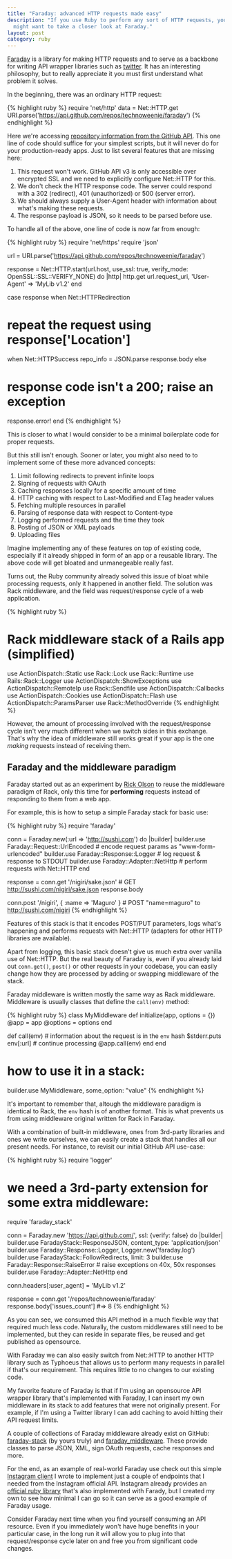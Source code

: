 ```yaml
---
title: "Faraday: advanced HTTP requests made easy"
description: "If you use Ruby to perform any sort of HTTP requests, you
  might want to take a closer look at Faraday."
layout: post
category: ruby
---
```


[Faraday][] is a library for making HTTP requests and to serve as a
backbone for writing API wrapper libraries such as [twitter][].
It has an interesting philosophy, but to really appreciate it you must
first understand what problem it solves.

In the beginning, there was an ordinary HTTP request:

{% highlight ruby %}
require 'net/http'
data = Net::HTTP.get URI.parse('https://api.github.com/repos/technoweenie/faraday')
{% endhighlight %}

Here we're accessing [repository information from the GitHub
API][repoinfo]. This one line of code should suffice for your simplest
scripts, but it will never do for your production-ready apps. Just to
list several features that are missing here:

1. This request won't work. GitHub API v3 is only accessible over
   encrypted SSL and we need to explicitly configure Net::HTTP for this.
2. We don't check the HTTP response code. The server could respond with
   a 302&nbsp;(redirect), 401&nbsp;(unauthorized) or 500&nbsp;(server error).
4. We should always supply a User-Agent header with information about
   what's making these requests.
3. The response payload is JSON, so it needs to be parsed before use.

To handle all of the above, one line of code is now far from enough:

{% highlight ruby %}
require 'net/https'
require 'json'

url = URI.parse('https://api.github.com/repos/technoweenie/faraday')

response = Net::HTTP.start(url.host, use_ssl: true, verify_mode: OpenSSL::SSL::VERIFY_NONE) do |http|
  http.get url.request_uri, 'User-Agent' => 'MyLib v1.2'
end

case response
when Net::HTTPRedirection
  # repeat the request using response['Location']
when Net::HTTPSuccess
  repo_info = JSON.parse response.body
else
  # response code isn't a 200; raise an exception
  response.error!
end
{% endhighlight %}

This is closer to what I would consider to be a minimal boilerplate code for
proper requests.

But this still isn't enough. Sooner or later, you might also need to
to implement some of these more advanced concepts:

1. Limit following redirects to prevent infinite loops
1. Signing of requests with OAuth
2. Caching responses locally for a specific amount of time
3. HTTP caching with respect to Last-Modified and ETag header values
4. Fetching multiple resources in parallel
5. Parsing of response data with respect to Content-type
6. Logging performed requests and the time they took
7. Posting of JSON or XML payloads
8. Uploading files

Imagine implementing any of these features on top of existing code,
especially if it already shipped in form of an app or a reusable library.
The above code will get bloated and unmanegeable really fast.

Turns out, the Ruby community already solved this issue of bloat while
processing requests, only it happened in another field. The solution was
Rack middleware, and the field was request/response cycle of a web
application.

{% highlight ruby %}
# Rack middleware stack of a Rails app (simplified)
use ActionDispatch::Static
use Rack::Lock
use Rack::Runtime
use Rails::Rack::Logger
use ActionDispatch::ShowExceptions
use ActionDispatch::RemoteIp
use Rack::Sendfile
use ActionDispatch::Callbacks
use ActionDispatch::Cookies
use ActionDispatch::Flash
use ActionDispatch::ParamsParser
use Rack::MethodOverride
{% endhighlight %}

However, the amount of processing involved with the request/response
cycle isn't very much different when we switch sides in this exchange.
That's why the idea of middleware still works great if your app is the
one _making_ requests instead of receiving them.

## Faraday and the middleware paradigm

Faraday started out as an experiment by
<a href="http://techno-weenie.net/" rel="met colleague" title="technoweenie">Rick Olson</a>
to reuse the middleware paradigm of Rack, only this time for **performing**
requests instead of responding to them from a web app.

For example, this is how to setup a simple Faraday stack for basic use:

{% highlight ruby %}
require 'faraday'

conn = Faraday.new(:url => 'http://sushi.com') do |builder|
  builder.use Faraday::Request::UrlEncoded  # encode request params as "www-form-urlencoded"
  builder.use Faraday::Response::Logger     # log request & response to STDOUT
  builder.use Faraday::Adapter::NetHttp     # perform requests with Net::HTTP
end

response = conn.get '/nigiri/sake.json'     # GET http://sushi.com/nigiri/sake.json
response.body

conn.post '/nigiri', { :name => 'Maguro' }  # POST "name=maguro" to http://sushi.com/nigiri
{% endhighlight %}

Features of this stack is that it encodes POST/PUT parameters, logs what's
happening and performs requests with Net::HTTP (adapters for other HTTP
libraries are available).

Apart from logging, this basic stack doesn't give us much extra over
vanilla use of Net::HTTP. But the real beauty of Faraday is, even if you
already laid out `conn.get()`, `post()` or other requests in your codebase,
you can easily change how they are processed by adding or swapping
middleware of the stack.

Faraday middleware is written mostly the same way as Rack middleware.
Middleware is usually classes that define the `call(env)` method:

{% highlight ruby %}
class MyMiddleware
  def initialize(app, options = {})
    @app = app
    @options = options
  end

  def call(env)
    # information about the request is in the `env` hash
    $stderr.puts env[:url]
    # continue processing
    @app.call(env)
  end
end

# how to use it in a stack:
builder.use MyMiddleware, some_option: "value"
{% endhighlight %}

It's important to remember that, altough the middleware paradigm is
identical to Rack, the `env` hash is of another format. This is what
prevents us from using middleware original written for Rack in Faraday.

With a combination of built-in middleware, ones from 3rd-party libraries
and ones we write ourselves, we can easily create a stack that handles
all our present needs. For instance, to revisit our initial GitHub API use-case:

{% highlight ruby %}
require 'logger'
# we need a 3rd-party extension for some extra middleware:
require 'faraday_stack'

conn = Faraday.new 'https://api.github.com/', ssl: {verify: false} do |builder|
  builder.use FaradayStack::ResponseJSON,     content_type: 'application/json'
  builder.use Faraday::Response::Logger,      Logger.new('faraday.log')
  builder.use FaradayStack::FollowRedirects,  limit: 3
  builder.use Faraday::Response::RaiseError   # raise exceptions on 40x, 50x responses
  builder.use Faraday::Adapter::NetHttp
end

conn.headers[:user_agent] = 'MyLib v1.2'

response = conn.get '/repos/technoweenie/faraday'
response.body['issues_count']  #=> 8
{% endhighlight %}

As you can see, we consumed this API method in a much flexible way that
required much less code. Naturally, the custom middlewares still need to
be implemented, but they can reside in separate files, be reused and
get published as opensource.

With Faraday we can also easily switch from Net::HTTP to another HTTP library
such as Typhoeus that allows us to perform many requests in parallel if
that's our requirement. This requires little to no changes to our
existing code.

My favorite feature of Faraday is that if I'm using an opensource API
wrapper library that's implemented with Faraday, I can insert my own
middleware in its stack to add features that were not originally
present. For example, if I'm using a Twitter library I can add caching
to avoid hitting their API request limits.

A couple of collections of Faraday middleware already exist on GitHub:
[faraday-stack][] (by yours truly) and [faraday_middleware][]. These
provide classes to parse JSON, XML, sign OAuth requests, cache responses
and more.

For the end, as an example of real-world Faraday use check out this simple
[Instagram client][instagram] I wrote to implement just a couple of endpoints
that I needed from the Instagram official API. Instagram already
provides an [official ruby library][instagram-ruby] that's also implemented
with Farady, but I created my own to see how minimal I can go so it can serve
as a good example of Faraday usage.

Consider Faraday next time when you find yourself consuming an API resource.
Even if you immediately won't have huge benefits in your particular
case, in the long run it will allow you to plug into that request/response
cycle later on and free you from significant code changes.


[faraday]: https://github.com/technoweenie/faraday
[twitter]: https://github.com/jnunemaker/twitter "Ruby library for Twitter API"
[repoinfo]: http://developer.github.com/v3/repos/ "GitHub API repository docs"
[instagram]: https://github.com/mislav/instagram/blob/fa63fb9/instagram.rb
[instagram-ruby]: https://github.com/instagram/instagram-ruby-gem "Instagram Ruby API library"
[rack]: http://rack.rubyforge.org/ "Rack: a Ruby Webserver Interface"
[faraday-stack]: https://github.com/mislav/faraday-stack "A collection of Faraday middleware by Mislav"
[faraday_middleware]: https://github.com/pengwynn/faraday_middleware
